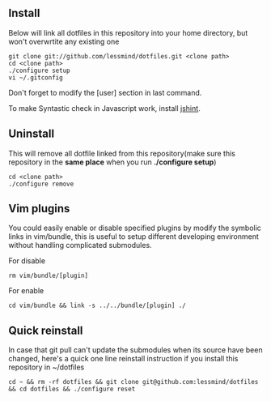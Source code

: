 Install
-------
Below will link all dotfiles in this repository into your home directory, but won't overwrtite any existing one

	git clone git://github.com/lessmind/dotfiles.git <clone path>
	cd <clone path>
	./configure setup
	vi ~/.gitconfig

Don't forget to modify the [user] section in last command.

To make Syntastic check in Javascript work, install [jshint](https://github.com/jshint/jshint).

Uninstall
---------
This will remove all dotfile linked from this repository(make sure this repository in the **same place** when you run **./configure setup**)

	cd <clone path>
	./configure remove

Vim plugins
-----------
You could easily enable or disable specified plugins by modify the symbolic links in vim/bundle, this is useful to setup different developing environment without handling complicated submodules.

For disable

	rm vim/bundle/[plugin]

For enable

	cd vim/bundle && link -s ../../bundle/[plugin] ./

Quick reinstall
---------------
In case that git pull can't update the submodules when its source have been changed, here's a quick one line reinstall instruction if you install this repository in ~/dotfiles

	cd ~ && rm -rf dotfiles && git clone git@github.com:lessmind/dotfiles && cd dotfiles && ./configure reset
